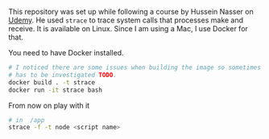 This repository was set up while following a course by Hussein Nasser on [Udemy](https://www.udemy.com/course/nodejs-internals-and-architecture). He used `strace` to trace system calls that processes make and receive. It is available on Linux. Since I am using a Mac, I use Docker for that.

You need to have Docker installed.

```bash
# I noticed there are some issues when building the image so sometimes it needs to be run twice. This
# has to be investigated TODO.
docker build . -t strace
docker run -it strace bash
```

From now on play with it

```bash
# in  /app
strace -f -t node <script name>
```